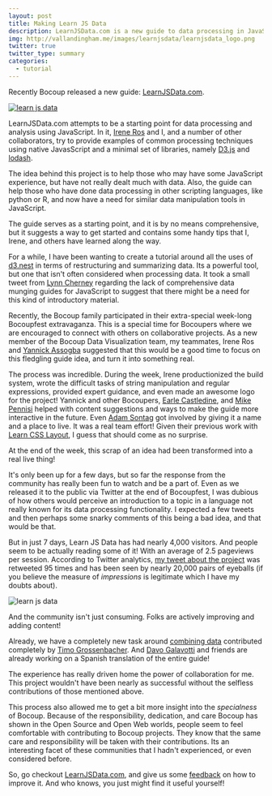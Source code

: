 ```yaml
---
layout: post
title: Making Learn JS Data
description: LearnJSData.com is a new guide to data processing in JavaScript. This post describes the process of its creation and the specialness of the people involved.
img: http://vallandingham.me/images/learnjsdata/learnjsdata_logo.png
twitter: true
twitter_type: summary
categories:
  - tutorial
---
```


Recently Bocoup released a new guide: [LearnJSData.com](http://learnjsdata.com/).

<div class="center">
<a href="http://learnjsdata.com/"><img class="center" src="http://vallandingham.me/images/learnjsdata/learnjsdata.png" alt="learn js data" style=""/></a>
</div>

LearnJSData.com attempts to be a starting point for data processing and analysis using JavaScript. In it, [Irene Ros](https://twitter.com/iros) and I, and a number of other collaborators, try to provide examples of common processing techniques using native JavasScript and a minimal set of libraries, namely [D3.js](http://d3js.org/) and [lodash](https://lodash.com/).

The idea behind this project is to help those who may have some JavaScript experience, but have not really dealt much with data. Also, the guide can help those who have done data processing in other scripting languages, like python or R, and now have a need for similar data manipulation tools in JavaScript.

The guide serves as a starting point, and it is by no means comprehensive, but it suggests a way to get started and contains some handy tips that I, Irene, and others have learned along the way.

For a while, I have been wanting to create a tutorial around all the uses of [d3.nest](https://github.com/mbostock/d3/wiki/Arrays#d3_nest) in terms of restructuring and summarizing data. Its a powerful tool, but one that isn't often considered when processing data. It took a small tweet from [Lynn Cherney](https://twitter.com/arnicas) regarding the lack of comprehensive data munging guides for JavaScript to suggest that there might be a need for this kind of introductory material.

Recently, the Bocoup family participated in their extra-special week-long Bocoupfest extravaganza. This is a special time for Bocoupers where we are encouraged to connect with others on collaborative projects. As a new member of the Bocoup Data Visualization team, my teammates, Irene Ros and [Yannick Assogba](https://twitter.com/tafsiri) suggested that this would be a good time to focus on this fledgling guide idea, and turn it into something real.

The process was incredible. During the week, Irene productionized the build system, wrote the difficult tasks of string manipulation and regular expressions, provided expert guidance, and even made an awesome logo for the project! Yannick and other Bocoupers, [Earle Castledine](https://twitter.com/mrspeaker), and [Mike Pennisi](https://twitter.com/JugglinMike) helped with content suggestions and ways to make the guide more interactive in the future. Even [Adam Sontag](https://twitter.com/ajpiano) got involved by giving it a name and a place to live. It was a real team effort! Given their previous work with [Learn CSS Layout](http://learnlayout.com/), I guess that should come as no surprise.

At the end of the week, this scrap of an idea had been transformed into a real live thing!

It's only been up for a few days, but so far the response from the community has really been fun to watch and be a part of. Even as we released it to the public via Twitter at the end of Bocoupfest, I was dubious of how others would perceive an introduction to a topic in a language not really known for its data processing functionality. I expected a few tweets and then perhaps some snarky comments of this being a bad idea, and that would be that.

But in just 7 days, Learn JS Data has had nearly 4,000 visitors. And people seem to be actually reading some of it! With an average of 2.5 pageviews per session. According to Twitter analytics, [my tweet about the project](https://twitter.com/vlandham/status/576457270625701888) was retweeted 95 times and has been seen by nearly 20,000 pairs of eyeballs (if you believe the measure of _impressions_ is legitimate which I have my doubts about).

<div class="center">
<img class="center" src="http://vallandingham.me/images/learnjsdata/visitors.png" alt="learn js data" style=""/>
</div>

And the community isn't just consuming. Folks are actively improving and adding content!

Already, we have a completely new task around [combining data](http://learnjsdata.com/combine_data.html) contributed completely by [Timo Grossenbacher](https://twitter.com/grssnbchr). And [Davo Galavotti](https://gyrosco.pe/davo/) and friends are already working on a Spanish translation of the entire guide!

The experience has really driven home the power of collaboration for me. This project wouldn't have been nearly as successful without the selfless contributions of those mentioned above.

This process also allowed me to get a bit more insight into the _specialness_ of Bocoup. Because of the responsibility, dedication, and care Bocoup has shown in the Open Source and Open Web worlds, people seem to feel comfortable with contributing to Bocoup projects. They know that the same care and responsibility will be taken with their contributions. Its an interesting facet of these communities that I hadn't experienced, or even considered before.

So, go checkout [LearnJSData.com](http://learnjsdata.com/), and give us some [feedback](https://github.com/vlandham/js_data/issues) on how to improve it. And who knows, you just might find it useful yourself!
